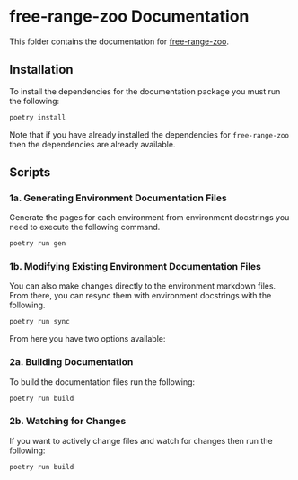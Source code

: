 # free-range-zoo Documentation

This folder contains the documentation for [free-range-zoo](https://github.com/oasys-mas/free-range-zoo).

## Installation

To install the dependencies for the documentation package you must run the following:
```sh 
poetry install
```

Note that if you have already installed the dependencies for `free-range-zoo` then the dependencies are already available.

## Scripts
### 1a. Generating Environment Documentation Files

Generate the pages for each environment from environment docstrings you need to execute the following command.
```sh
poetry run gen
```

### 1b. Modifying Existing Environment Documentation Files

You can also make changes directly to the environment markdown files. From there, you can resync them with environment docstrings with the following.
```sh
poetry run sync
```

From here you have two options available:

### 2a. Building Documentation

To build the documentation files run the following:
```sh
poetry run build
```

### 2b. Watching for Changes

If you want to actively change files and watch for changes then run the following:
```sh
poetry run build
```

